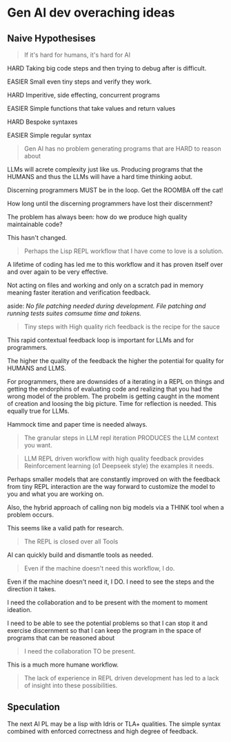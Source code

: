 # Gen AI dev overaching ideas

## Naive Hypothesises

> If it's hard for humans, it's hard for AI

HARD
Taking big code steps and then trying to debug after is difficult.

EASIER 
Small even tiny steps and verify they work.

HARD
Imperitive, side effecting, concurrent programs

EASIER
Simple functions that take values and return values

HARD
Bespoke syntaxes

EASIER
Simple regular syntax



> Gen AI has no problem generating programs that are HARD to reason about

LLMs will acrete complexity just like us. Producing programs that the
HUMANS and thus the LLMs will have a hard time thinking aobut.

Discerning programmers MUST be in the loop. Get the ROOMBA off the cat!

How long until the discerning programmers have lost their discernment?

The problem has always been: how do we produce high quality
maintainable code? 

This hasn't changed.

> Perhaps the Lisp REPL workflow that I have come to love is a solution.

A lifetime of coding has led me to this workflow and it has proven
itself over and over again to be very effective.

Not acting on files and working and only on a scratch pad in memory meaning faster iteration and verification feedback.

aside:
_No file patching needed during development. File patching and running tests suites comsume time and tokens._

> Tiny steps with High quality rich feedback is the recipe for the sauce

This rapid contextual feedback loop is important for LLMs and for programmers. 

The higher the quality of the feedback the higher the potential for
quality for HUMANS and LLMS.


For programmers, there are downsides of a iterating in a REPL on
things and getting the endorphins of evaluating code and realizing
that you had the wrong model of the problem. The probelm is getting
caught in the moment of creation and loosing the big picture. Time for
reflection is needed. This equally true for LLMs.

Hammock time and paper time is needed always.

> The granular steps in LLM repl iteration PRODUCES the LLM context you want. 


> LLM REPL driven workflow with high quality feedback provides
> Reinforcement learning (o1 Deepseek style) the examples it needs.

Perhaps smaller models that are constantly improved on with the
feedback from tiny REPL interaction are the way forward to customize
the model to you and what you are working on.

Also, the hybrid approach of calling non big models via a THINK tool
when a problem occurs.

This seems like a valid path for research.

> The REPL is closed over all Tools

AI can quickly build and dismantle tools as needed.

> Even if the machine doesn't need this workflow, I do.

Even if the machine doesn't need it, I DO. I need to see the steps and
the direction it takes.

I need the collaboration and to be present with the moment to moment ideation.

I need to be able to see the potential problems so that I can stop it
and exercise discernment so that I can keep the program in the space
of programs that can be reasoned about

> I need the collaboration TO be present. 

This is a much more humane workflow.


> The lack of experience in REPL driven development has led to a lack
> of insight into these possibilities.


## Speculation

The next AI PL may be a lisp with Idris or TLA+ qualities. The simple
syntax combined with enforced correctness and high degree of feedback.


